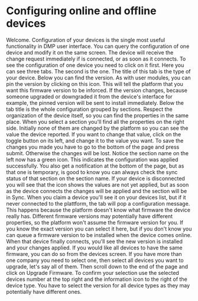 # Configuring online and offline devices

Welcome. Configuration of your devices is the single most useful functionality in DMP user interface. You can query the configuration of one device and modify it on the same screen. The device will receive the change request immediately if is connected, or as soon as it connects.
To see the configuration of one device you need to click on it first. Here you can see three tabs. The second is the one. The title of this tab is the type of your device. Below you can find the version. As with user modules, you can pin the version by clicking on this icon. This will tell the platform that you want this firmware version to be inforced. If the version changes, because someone upgraded or downgraded it from the device's interface for example, the pinned version will be sent to install immediately.
Below the tab title is the whole configuration grouped by sections. Respect the organization of the device itself, so you can find the properties in the same place.
When you select a section you'll find all the properties on the right side. Initially none of them are changed by the platform so you can see the value the device reported. If you want to change that value, click on the toggle button on its left, and change it to the value you want. To save the changes you made you have to go to the bottom of the page and press submit. Otherwise the changes will be lost. Notice the section name on the left now has a green icon. This indicates the configuration was applied successfully. You also get a notification at the bottom of the page, but as that one is temporary, is good to know you can always check the sync status of that section on the section name. If your device is disconnected you will see that the icon shows the values are not yet applied, but as soon as the device connects the changes will be applied and the section will be in Sync.
When you claim a device you'll see it on your devices list, but if it never connected to the plattform, the tab will pop a configuration message. This happens because the platform doesn't know what firmware the device really has. Different firmware versions may potentially have different properties, so the platform won't assume the firmware version for you. If you know the exact version you can select it here, but if you don't know you can queue a firmware version to be installed when the device comes online. When that device finally connects, you'll see the new version is installed and your changes applied.
If you would like all devices to have the same firmware, you can do so from the devices screen. If you have more than one company you need to select one, then select all devices you want to upgrade, let's say all of them. Then scroll down to the end of the page and click on Upgrade Firmware. To confirm your selection use the selected devices number at the top right and the information icon to the right of the device type. You have to select the version for all device types as they may potentially have different ones.
